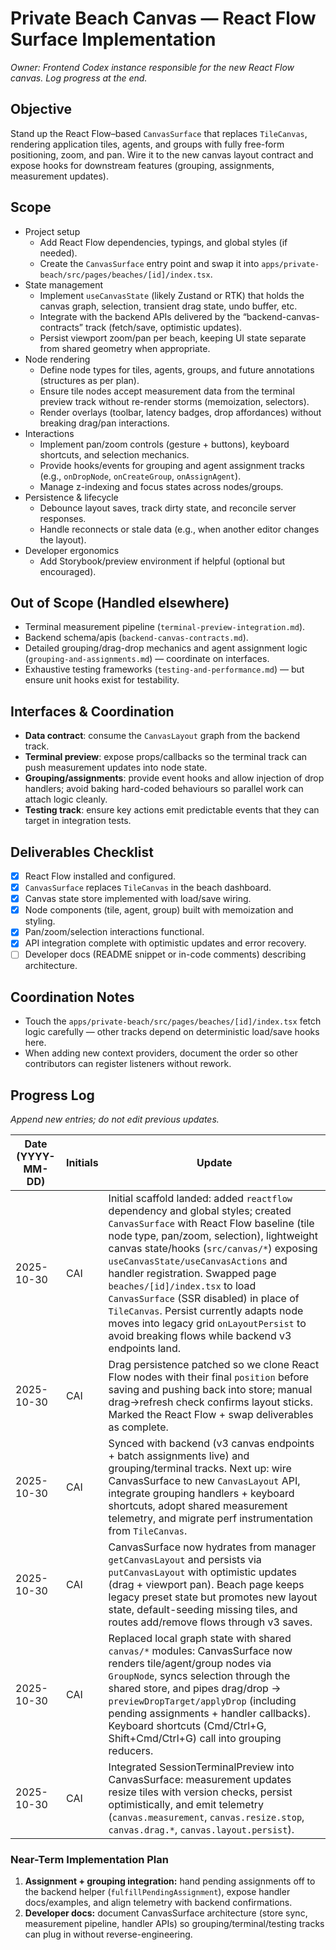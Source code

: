 # Private Beach Canvas — React Flow Surface Implementation

_Owner: Frontend Codex instance responsible for the new React Flow canvas. Log progress at the end._

## Objective
Stand up the React Flow–based `CanvasSurface` that replaces `TileCanvas`, rendering application tiles, agents, and groups with fully free-form positioning, zoom, and pan. Wire it to the new canvas layout contract and expose hooks for downstream features (grouping, assignments, measurement updates).

## Scope
- Project setup
  - Add React Flow dependencies, typings, and global styles (if needed).
  - Create the `CanvasSurface` entry point and swap it into `apps/private-beach/src/pages/beaches/[id]/index.tsx`.
- State management
  - Implement `useCanvasState` (likely Zustand or RTK) that holds the canvas graph, selection, transient drag state, undo buffer, etc.
  - Integrate with the backend APIs delivered by the “backend-canvas-contracts” track (fetch/save, optimistic updates).
  - Persist viewport zoom/pan per beach, keeping UI state separate from shared geometry when appropriate.
- Node rendering
  - Define node types for tiles, agents, groups, and future annotations (structures as per plan).
  - Ensure tile nodes accept measurement data from the terminal preview track without re-render storms (memoization, selectors).
  - Render overlays (toolbar, latency badges, drop affordances) without breaking drag/pan interactions.
- Interactions
  - Implement pan/zoom controls (gesture + buttons), keyboard shortcuts, and selection mechanics.
  - Provide hooks/events for grouping and agent assignment tracks (e.g., `onDropNode`, `onCreateGroup`, `onAssignAgent`).
  - Manage z-indexing and focus states across nodes/groups.
- Persistence & lifecycle
  - Debounce layout saves, track dirty state, and reconcile server responses.
  - Handle reconnects or stale data (e.g., when another editor changes the layout).
- Developer ergonomics
  - Add Storybook/preview environment if helpful (optional but encouraged).

## Out of Scope (Handled elsewhere)
- Terminal measurement pipeline (`terminal-preview-integration.md`).
- Backend schema/apis (`backend-canvas-contracts.md`).
- Detailed grouping/drag-drop mechanics and agent assignment logic (`grouping-and-assignments.md`) — coordinate on interfaces.
- Exhaustive testing frameworks (`testing-and-performance.md`) — but ensure unit hooks exist for testability.

## Interfaces & Coordination
- **Data contract**: consume the `CanvasLayout` graph from the backend track.
- **Terminal preview**: expose props/callbacks so the terminal track can push measurement updates into node state.
- **Grouping/assignments**: provide event hooks and allow injection of drop handlers; avoid baking hard-coded behaviours so parallel work can attach logic cleanly.
- **Testing track**: ensure key actions emit predictable events that they can target in integration tests.

## Deliverables Checklist
- [x] React Flow installed and configured.
- [x] `CanvasSurface` replaces `TileCanvas` in the beach dashboard.
- [x] Canvas state store implemented with load/save wiring.
- [x] Node components (tile, agent, group) built with memoization and styling.
- [x] Pan/zoom/selection interactions functional.
- [x] API integration complete with optimistic updates and error recovery.
- [ ] Developer docs (README snippet or in-code comments) describing architecture.

## Coordination Notes
- Touch the `apps/private-beach/src/pages/beaches/[id]/index.tsx` fetch logic carefully — other tracks depend on deterministic load/save hooks here.
- When adding new context providers, document the order so other contributors can register listeners without rework.

## Progress Log
_Append new entries; do not edit previous updates._

| Date (YYYY-MM-DD) | Initials | Update |
| ----------------- | -------- | ------ |
| 2025-10-30 | CAI | Initial scaffold landed: added `reactflow` dependency and global styles; created `CanvasSurface` with React Flow baseline (tile node type, pan/zoom, selection), lightweight canvas state/hooks (`src/canvas/*`) exposing `useCanvasState/useCanvasActions` and handler registration. Swapped page `beaches/[id]/index.tsx` to load `CanvasSurface` (SSR disabled) in place of `TileCanvas`. Persist currently adapts node moves into legacy grid `onLayoutPersist` to avoid breaking flows while backend v3 endpoints land. |
| 2025-10-30 | CAI | Drag persistence patched so we clone React Flow nodes with their final `position` before saving and pushing back into store; manual drag→refresh check confirms layout sticks. Marked the React Flow + swap deliverables as complete. |
| 2025-10-30 | CAI | Synced with backend (v3 canvas endpoints + batch assignments live) and grouping/terminal tracks. Next up: wire CanvasSurface to new `CanvasLayout` API, integrate grouping handlers + keyboard shortcuts, adopt shared measurement telemetry, and migrate perf instrumentation from `TileCanvas`. |
| 2025-10-30 | CAI | CanvasSurface now hydrates from manager `getCanvasLayout` and persists via `putCanvasLayout` with optimistic updates (drag + viewport pan). Beach page keeps legacy preset state but promotes new layout state, default-seeding missing tiles, and routes add/remove flows through v3 saves. |
| 2025-10-30 | CAI | Replaced local graph state with shared `canvas/*` modules: CanvasSurface now renders tile/agent/group nodes via `GroupNode`, syncs selection through the shared store, and pipes drag/drop → `previewDropTarget/applyDrop` (including pending assignments + handler callbacks). Keyboard shortcuts (Cmd/Ctrl+G, Shift+Cmd/Ctrl+G) call into grouping reducers. |
| 2025-10-30 | CAI | Integrated SessionTerminalPreview into CanvasSurface: measurement updates resize tiles with version checks, persist optimistically, and emit telemetry (`canvas.measurement`, `canvas.resize.stop`, `canvas.drag.*`, `canvas.layout.persist`). |

### Near-Term Implementation Plan
1. **Assignment + grouping integration:** hand pending assignments off to the backend helper (`fulfillPendingAssignment`), expose handler docs/examples, and align telemetry with backend confirmations.
2. **Developer docs:** document CanvasSurface architecture (store sync, measurement pipeline, handler APIs) so grouping/terminal/testing tracks can plug in without reverse-engineering.
